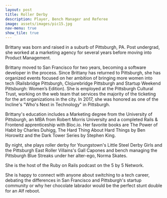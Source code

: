 ```yaml
---
layout: post
title: Roller Derby
description: Player, Bench Manager and Referee
image: assets/images/pic15.jpg
nav-menu: true
show_tile: true
---
```


Brittany was born and raised in a suburb of Pittsburgh, PA. Post undergrad, she worked at a marketing agency for several years before moving into Product Management.

Brittany moved to San Francisco for two years, becoming a software developer in the process. Since Brittany has returned to Pittsburgh, she has organized events focused on her ambition of bringing more women into tech (Railsbridge Pittsburgh, Clojurebridge Pittsburgh and Startup Weekend Pittsburgh: Women’s Edition). She is employed at the Pittsburgh Cultural Trust, working on the web team that services the majority of the ticketing for the art organizations in the city. In 2017, she was honored as one of the Incline's "Who's Next in Technology" in Pittsburgh.  

Brittany's education includes a Marketing degree from the University of Pittsburgh, an MBA from Robert Morris University and a completed Rails & Frontend apprenticeship with Bloc.io. Her favorite books are The Power of Habit by Charles Duhigg, The Hard Thing About Hard Things by Ben Horowitz and the Dark Tower Series by Stephen King.

By night, she plays roller derby for Youngstown's Little Steel Derby Girls and the Pittsburgh East Roller Villains's Gall Capones and bench managing the Pittsburgh Blue Streaks under her alter-ego, Norma Skates.

She is the host of the Ruby on Rails podcast on the 5 by 5 Network.

She is happy to connect with anyone about switching to a tech career, debating the differences in San Francisco and Pittsburgh's startup community or why her chocolate labrador would be the perfect stunt double for an Alf reboot.
